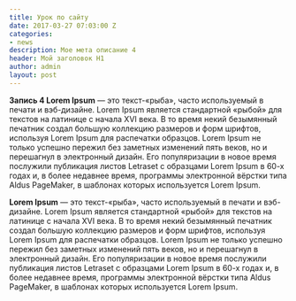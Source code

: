```yaml
---
title: Урок по сайту
date: 2017-03-27 07:03:00 Z
categories:
- news
description: Мое мета описание 4
header: Мой заголовок H1
author: admin
layout: post
---
```


**Запись 4 Lorem Ipsum** &#8212; это текст-&#171;рыба&#187;, часто используемый в печати и вэб-дизайне. Lorem Ipsum является стандартной &#171;рыбой&#187; для текстов на латинице с начала XVI века. В то время некий безымянный печатник создал большую коллекцию размеров и форм шрифтов, используя Lorem Ipsum для распечатки образцов. Lorem Ipsum не только успешно пережил без заметных изменений пять веков, но и перешагнул в электронный дизайн. Его популяризации в новое время послужили публикация листов Letraset с образцами Lorem Ipsum в 60-х годах и, в более недавнее время, программы электронной вёрстки типа Aldus PageMaker, в шаблонах которых используется Lorem Ipsum.

**Lorem Ipsum** &#8212; это текст-&#171;рыба&#187;, часто используемый в печати и вэб-дизайне. Lorem Ipsum является стандартной &#171;рыбой&#187; для текстов на латинице с начала XVI века. В то время некий безымянный печатник создал большую коллекцию размеров и форм шрифтов, используя Lorem Ipsum для распечатки образцов. Lorem Ipsum не только успешно пережил без заметных изменений пять веков, но и перешагнул в электронный дизайн. Его популяризации в новое время послужили публикация листов Letraset с образцами Lorem Ipsum в 60-х годах и, в более недавнее время, программы электронной вёрстки типа Aldus PageMaker, в шаблонах которых используется Lorem Ipsum.
